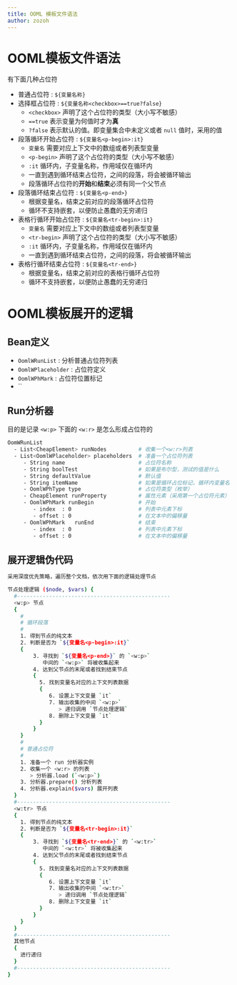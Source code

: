 ```yaml
---
title: OOML 模板文件语法
author: zozoh
---
```


# OOML模板文件语法

有下面几种占位符

- 普通占位符 : `${变量名称}`
- 选择框占位符 : `${变量名称<checkbox>==true?false}`
   - `<checkbox>` 声明了这个占位符的类型（大小写不敏感）
   - `==true` 表示变量为何值时才为**真**
   - `?false` 表示默认的值。即变量集合中未定义或者 `null` 值时，采用的值
- 段落循环开始占位符 : `${变量名<p-begin>:it}`
   - `变量名` 需要对应上下文中的数组或者列表型变量
   - `<p-begin>` 声明了这个占位符的类型（大小写不敏感）
   - `:it` 循环内，子变量名称，作用域仅在循环内
   - 一直到遇到循环结束占位符，之间的段落，将会被循环输出
   - 段落循环占位符的**开始**和**结束**必须有同一个父节点
- 段落循环结束占位符 : `${变量名<p-end>}`
   - 根据变量名，结束之前对应的段落循环占位符
   - 循环不支持嵌套，以便防止愚蠢的无穷递归
- 表格行循环开始占位符 : `${变量名<tr-begin>:it}`
   - `变量名` 需要对应上下文中的数组或者列表型变量
   - `<tr-begin>` 声明了这个占位符的类型（大小写不敏感）
   - `:it` 循环内，子变量名称，作用域仅在循环内
   - 一直到遇到循环结束占位符，之间的段落，将会被循环输出
- 表格行循环结束占位符 : `${变量名<tr-end>}`
   - 根据变量名，结束之前对应的表格行循环占位符
   - 循环不支持嵌套，以便防止愚蠢的无穷递归


# OOML模板展开的逻辑

## Bean定义

- `OomlWRunList` : 分析普通占位符列表
- `OomlWPlaceholder` : 占位符定义
- `OomlWPhMark` : 占位符位置标记
- ``

## Run分析器

目的是记录 `<w:p>` 下面的 `<w:r>` 是怎么形成占位符的

```bash
OomWRunList
  - List<CheapElement> runNodes          # 收集一个<w:r>列表
  - List<OomlWPlaceholder> placeholders  # 准备一个占位符列表
     - String name                       # 占位符名称
     - String boolTest                   # 如果是布尔型，测试的值是什么
     - String defaultValue               # 默认值
     - String itemName                   # 如果是循环占位标记，循环内变量名
     - OomlWPhType type                  # 占位符类型（枚举）
     - CheapElement runProperty          # 属性元素（采用第一个占位符元素）
     - OomlWPhMark runBegin              # 开始
        - index  : 0                     # 列表中元素下标
        - offset : 0                     # 在文本中的偏移量
     - OomlWPhMark   runEnd              # 结束
        - index  : 0                     # 列表中元素下标
        - offset : 0                     # 在文本中的偏移量
```

## 展开逻辑伪代码

```bash
采用深度优先策略，遍历整个文档，依次用下面的逻辑处理节点

节点处理逻辑 ($node, $vars) {
  #------------------------------------------------
  <w:p> 节点
  {
    #
    # 循环段落
    #
    1. 得到节点的纯文本
    2. 判断是否为 `${变量名<p-begin>:it}`
    {
        3. 寻找到 `${变量名<p-end>}` 的 `<w:p>`
           中间的 `<w:p>` 将被收集起来
        4. 达到父节点的末尾或者找到结束节点
        {
          5. 找到变量名对应的上下文列表数据
          {
             6. 设置上下文变量 `it`
             7. 输出收集的中间 `<w:p>`
                > 递归调用 `节点处理逻辑`
             8. 删除上下文变量 `it`
          }
        }
    }
    #
    # 普通占位符
    #
    1. 准备一个 run 分析器实例
    2. 收集一个 <w:r> 的列表
       > 分析器.load (`<w:p>`)
    3. 分析器.prepare() 分析列表
    4. 分析器.explain($vars) 展开列表
  }
  #------------------------------------------------
  <w:tr> 节点
  {
    1. 得到节点的纯文本
    2. 判断是否为 `${变量名<tr-begin>:it}`
    {
        3. 寻找到 `${变量名<tr-end>}` 的 `<w:tr>`
           中间的 `<w:tr>` 将被收集起来
        4. 达到父节点的末尾或者找到结束节点
        {
          5. 找到变量名对应的上下文列表数据
          {
             6. 设置上下文变量 `it`
             7. 输出收集的中间 `<w:tr>`
                > 递归调用 `节点处理逻辑`
             8. 删除上下文变量 `it`
          }
        }
    }
  }
  #------------------------------------------------
  其他节点 
  {
    进行递归
  }
  #------------------------------------------------
}
```
